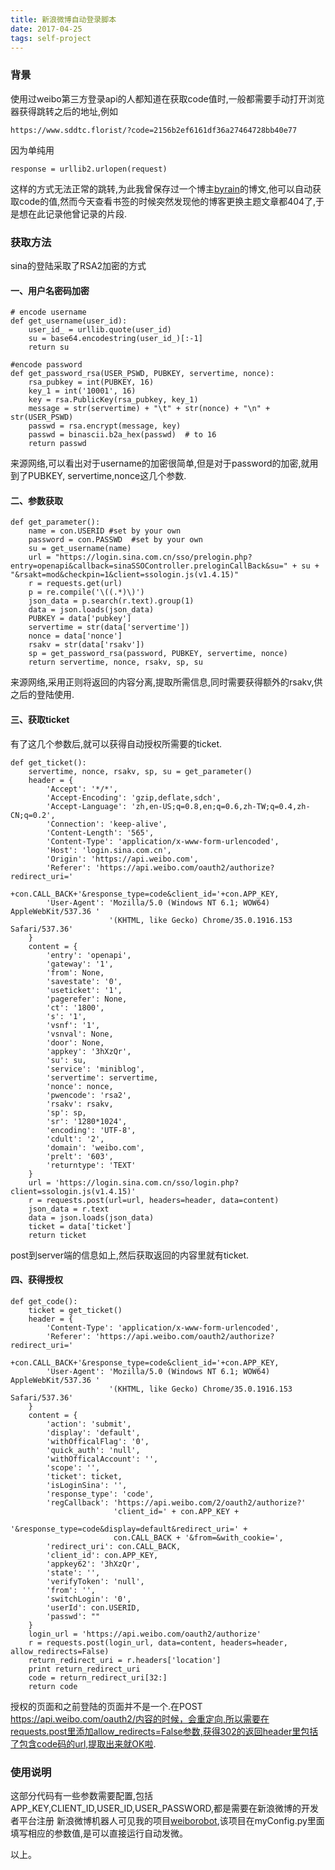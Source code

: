 ```yaml
---
title: 新浪微博自动登录脚本
date: 2017-04-25
tags: self-project
---
```


### 背景

使用过weibo第三方登录api的人都知道在获取code值时,一般都需要手动打开浏览器获得跳转之后的地址,例如
```
https://www.sddtc.florist/?code=2156b2ef6161df36a27464728bb40e77
```
因为单纯用
```
response = urllib2.urlopen(request)
```
这样的方式无法正常的跳转,为此我曾保存过一个博主[byrain](http://byrain.github.io/)的博文,他可以自动获取code的值,然而今天查看书签的时候突然发现他的博客更换主题文章都404了,于是想在此记录他曾记录的片段.

### 获取方法

sina的登陆采取了RSA2加密的方式

#### 一、用户名密码加密

```
# encode username
def get_username(user_id):
    user_id_ = urllib.quote(user_id)
    su = base64.encodestring(user_id_)[:-1]
    return su

#encode password
def get_password_rsa(USER_PSWD, PUBKEY, servertime, nonce):
    rsa_pubkey = int(PUBKEY, 16)
    key_1 = int('10001', 16)
    key = rsa.PublicKey(rsa_pubkey, key_1)
    message = str(servertime) + "\t" + str(nonce) + "\n" + str(USER_PSWD)
    passwd = rsa.encrypt(message, key)
    passwd = binascii.b2a_hex(passwd)  # to 16
    return passwd
```
来源网络,可以看出对于username的加密很简单,但是对于password的加密,就用到了PUBKEY, servertime,nonce这几个参数.

#### 二、参数获取

```
def get_parameter():
    name = con.USERID #set by your own
    password = con.PASSWD  #set by your own
    su = get_username(name)
    url = "https://login.sina.com.cn/sso/prelogin.php?entry=openapi&callback=sinaSSOController.preloginCallBack&su=" + su + "&rsakt=mod&checkpin=1&client=ssologin.js(v1.4.15)"
    r = requests.get(url)
    p = re.compile('\((.*)\)')
    json_data = p.search(r.text).group(1)
    data = json.loads(json_data)
    PUBKEY = data['pubkey']
    servertime = str(data['servertime'])
    nonce = data['nonce']
    rsakv = str(data['rsakv'])
    sp = get_password_rsa(password, PUBKEY, servertime, nonce)
    return servertime, nonce, rsakv, sp, su
```
来源网络,采用正则将返回的内容分离,提取所需信息,同时需要获得额外的rsakv,供之后的登陆使用.

#### 三、获取ticket

有了这几个参数后,就可以获得自动授权所需要的ticket.
```
def get_ticket():
    servertime, nonce, rsakv, sp, su = get_parameter()
    header = {
        'Accept': '*/*',
        'Accept-Encoding': 'gzip,deflate,sdch',
        'Accept-Language': 'zh,en-US;q=0.8,en;q=0.6,zh-TW;q=0.4,zh-CN;q=0.2',
        'Connection': 'keep-alive',
        'Content-Length': '565',
        'Content-Type': 'application/x-www-form-urlencoded',
        'Host': 'login.sina.com.cn',
        'Origin': 'https://api.weibo.com',
        'Referer': 'https://api.weibo.com/oauth2/authorize?redirect_uri='
                   +con.CALL_BACK+'&response_type=code&client_id='+con.APP_KEY,
        'User-Agent': 'Mozilla/5.0 (Windows NT 6.1; WOW64) AppleWebKit/537.36 '
                      '(KHTML, like Gecko) Chrome/35.0.1916.153 Safari/537.36'
    }
    content = {
        'entry': 'openapi',
        'gateway': '1',
        'from': None,
        'savestate': '0',
        'useticket': '1',
        'pagerefer': None,
        'ct': '1800',
        's': '1',
        'vsnf': '1',
        'vsnval': None,
        'door': None,
        'appkey': '3hXzQr',
        'su': su,
        'service': 'miniblog',
        'servertime': servertime,
        'nonce': nonce,
        'pwencode': 'rsa2',
        'rsakv': rsakv,
        'sp': sp,
        'sr': '1280*1024',
        'encoding': 'UTF-8',
        'cdult': '2',
        'domain': 'weibo.com',
        'prelt': '603',
        'returntype': 'TEXT'
    }
    url = 'https://login.sina.com.cn/sso/login.php?client=ssologin.js(v1.4.15)'
    r = requests.post(url=url, headers=header, data=content)
    json_data = r.text
    data = json.loads(json_data)
    ticket = data['ticket']
    return ticket
```
post到server端的信息如上,然后获取返回的内容里就有ticket.

#### 四、获得授权

```
def get_code():
    ticket = get_ticket()
    header = {
        'Content-Type': 'application/x-www-form-urlencoded',
        'Referer': 'https://api.weibo.com/oauth2/authorize?redirect_uri='
                   +con.CALL_BACK+'&response_type=code&client_id='+con.APP_KEY,
        'User-Agent': 'Mozilla/5.0 (Windows NT 6.1; WOW64) AppleWebKit/537.36 '
                      '(KHTML, like Gecko) Chrome/35.0.1916.153 Safari/537.36'
    }
    content = {
        'action': 'submit',
        'display': 'default',
        'withOfficalFlag': '0',
        'quick_auth': 'null',
        'withOfficalAccount': '',
        'scope': '',
        'ticket': ticket,
        'isLoginSina': '',
        'response_type': 'code',
        'regCallback': 'https://api.weibo.com/2/oauth2/authorize?'
                       'client_id=' + con.APP_KEY +
                       '&response_type=code&display=default&redirect_uri=' +
                       con.CALL_BACK + '&from=&with_cookie=',
        'redirect_uri': con.CALL_BACK,
        'client_id': con.APP_KEY,
        'appkey62': '3hXzQr',
        'state': '',
        'verifyToken': 'null',
        'from': '',
        'switchLogin': '0',
        'userId': con.USERID,
        'passwd': ""
    }
    login_url = 'https://api.weibo.com/oauth2/authorize'
    r = requests.post(login_url, data=content, headers=header, allow_redirects=False)
    return_redirect_uri = r.headers['location']
    print return_redirect_uri
    code = return_redirect_uri[32:]
    return code
```
授权的页面和之前登陆的页面并不是一个.在POST https://api.weibo.com/oauth2/内容的时候，会重定向,所以需要在requests.post里添加allow_redirects=False参数,获得302的返回header里包括了包含code码的url,提取出来就OK啦.

### 使用说明
这部分代码有一些参数需要配置,包括APP_KEY,CLIENT_ID,USER_ID,USER_PASSWORD,都是需要在新浪微博的开发者平台注册
新浪微博机器人可见我的项目[weiborobot](https://github.com/universe-white-chief/weiborobot),该项目在myConfig.py里面填写相应的参数值,是可以直接运行自动发微。

以上。





